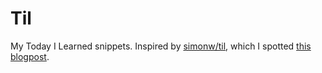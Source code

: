 # Til

My Today I Learned snippets. Inspired by [simonw/til](https://github.com/simonw/til), which I spotted [this blogpost](https://simonwillison.net/2020/Jul/10/self-updating-profile-readme/).

